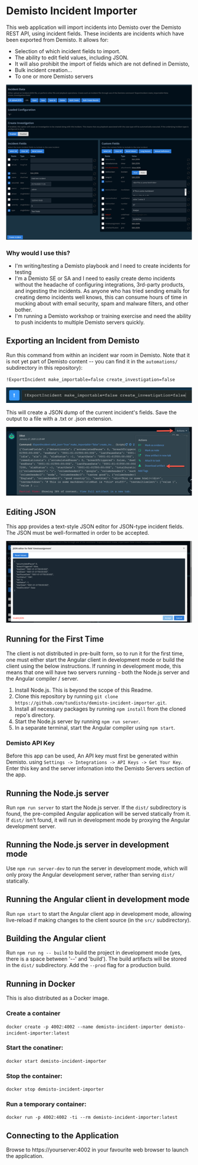 # Demisto Incident Importer

This web application will import incidents into Demisto over the Demisto REST API, using incident fields.  These incidents are incidents which have been exported from Demisto.  It allows for:

- Selection of which incident fields to import.
- The ability to edit field values, including JSON.
- It will also prohibit the import of fields which are not defined in Demisto,
- Bulk incident creation...
- To one or more Demisto servers

![Screenshot of the app](content/importer1.png)

### Why would I use this?

- I'm writing/testing a Demisto playbook and I need to create incidents for testing
- I'm a Demisto SE or SA and I need to easily create demo incidents without the headache of configuring integrations, 3rd-party products, and ingesting the incidents.  As anyone who has tried sending emails for creating demo incidents well knows, this can consume hours of time in mucking about with email security, spam and malware filters, and other bother.
- I'm running a Demisto workshop or training exercise and need the ability to push incidents to multiple Demisto servers quickly.

## Exporting an Incident from Demisto

Run this command from within an incident war room in Demisto.  Note that it is not yet part of Demisto content -- you can find it in the `automations/` subdirectory in this repository):

`!ExportIncident make_importable=false create_investigation=false`

![The command line](content/command.png)

This will create a JSON dump of the current incident's fields.  Save the output to a file with a .txt or .json extension.

![Command output and saving](content/automationoutput.png)

## Editing JSON

This app provides a text-style JSON editor for JSON-type incident fields.  The JSON must be well-formatted in order to be accepted.

![JSON editor with invalid JSON](content/invalidjson.png)

## Running for the First Time

The client is not distributed in pre-built form, so to run it for the first time, one must either start the Angular client in development mode or build the client using the below instructions.  If running in development mode, this means that one will have two servers running - both the Node.js server and the Angular compiler / server.

1.  Install Node.js.  This is beyond the scope of this Readme.
2.  Clone this repository by running `git clone https://github.com/tundisto/demisto-incident-importer.git`.
2.  Install all necessary packages by running `npm install` from the cloned repo's directory.
3.  Start the Node.js server by running `npm run server`.
4.  In a separate terminal, start the Angular compiler using `npm start`.

### Demisto API Key

Before this app can be used, An API key must first be generated within Demisto. using `Settings -> Integrations -> API Keys -> Get Your Key`.  Enter this key and the server infornation into the Demisto Servers section of the app.

## Running the Node.js server

Run `npm run server` to start the Node.js server.  If the `dist/` subdirectory is found, the pre-compiled Angular application will be served statically from it.  If `dist/` isn't found, it will run in development mode by proxying the Angular development server.

## Running the Node.js server in development mode

Use `npm run server-dev` to run the server in development mode, which will only proxy the Angular development server, rather than serving `dist/` statically.

## Running the Angular client in development mode

Run `npm start` to start the Angular client app in development mode, allowing live-reload if making changes to the client source (in the `src/` subdirectory).

## Building the Angular client

Run `npm run ng -- build` to build the project in development mode (yes, there is a space between '--' and 'build').  The build artifacts will be stored in the `dist/` subdirectory. Add the `--prod` flag for a production build.

## Running in Docker

This is also distributed as a Docker image.

### Create a container

`docker create -p 4002:4002 --name demisto-incident-importer demisto-incident-importer:latest`

### Start the conatiner:

`docker start demisto-incident-importer`

### Stop the container:

`docker stop demisto-incident-importer`

### Run a temporary container:

`docker run -p 4002:4002 -ti --rm demisto-incident-importer:latest`

## Connecting to the Application

Browse to https://yourserver:4002 in your favourite web browser to launch the application.
